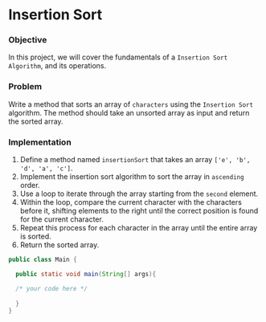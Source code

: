 # Insertion Sort


### Objective

In this project, we will cover the fundamentals of a `Insertion Sort Algorithm`, and its operations.


### Problem
Write a method that sorts an array of `characters` using the `Insertion Sort` algorithm. The method should take an unsorted array as input and return the sorted array.

### Implementation
1. Define a method named `insertionSort` that takes an array `['e', 'b', 'd', 'a', 'c']`.
2. Implement the insertion sort algorithm to sort the array in `ascending` order.
3. Use a loop to iterate through the array starting from the `second` element.
4. Within the loop, compare the current character with the characters before it, shifting elements to the right until the correct position is found for the current character.
5. Repeat this process for each character in the array until the entire array is sorted.
6. Return the sorted array.

```java
public class Main {

  public static void main(String[] args){

  /* your code here */
	
  }
}
```
